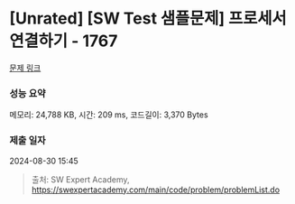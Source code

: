 # [Unrated] [SW Test 샘플문제] 프로세서 연결하기 - 1767 

[문제 링크](https://swexpertacademy.com/main/code/problem/problemDetail.do?contestProbId=AV4suNtaXFEDFAUf) 

### 성능 요약

메모리: 24,788 KB, 시간: 209 ms, 코드길이: 3,370 Bytes

### 제출 일자

2024-08-30 15:45



> 출처: SW Expert Academy, https://swexpertacademy.com/main/code/problem/problemList.do